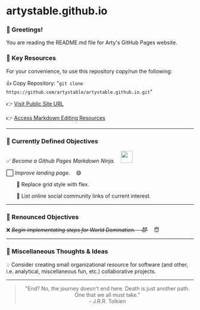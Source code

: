 # artystable.github.io
###   :wave: Greetings!
You are reading the README.md file for Arty's GitHub Pages website.

###   :key: Key Resources
For your convenience, to use this repository copy/run the following: 

:+1: Copy Repository: "`git clone https://github.com/artystable/artystable.github.io.git`"

:point_right: [Visit Public Site URL](https://artystable.github.io)

:point_right: [Access Markdown Editing Resources](https://github.com/artystable/artystable.github.io/blob/master/misc/markdown-editing-resources.md)

***


###   :dart: Currently Defined Objectives

:white_check_mark: *Become a Github Pages Markdown Ninja.* &nbsp;&nbsp; <a href="#"><img src="https://artystable.github.io/img/git-ninja.png" width="32px"></a>

:white_large_square: *Improve landing page.* &nbsp;&nbsp; :sweat_smile:

&nbsp;&nbsp;&nbsp;&nbsp;&nbsp;&nbsp; :small_orange_diamond: Replace grid style with flex.

&nbsp;&nbsp;&nbsp;&nbsp;&nbsp;&nbsp; :small_orange_diamond: List online social community links of current interest.
***


### :put_litter_in_its_place: Renounced Objectives
  
:x: *~~Begin implementating steps for World Domination. &nbsp;&nbsp; :smiling_imp:&nbsp;~~* &nbsp;&nbsp; :innocent:
***


### :thought_balloon: Miscellaneous Thoughts & Ideas
  
:bulb: Consider creating small organizational resource for software (and other, i.e. analytical, miscellaneous fun, etc.) collaborative projects.
***

<blockquote align="center" font-style="italic">
"End? No, the journey doesn't end here. Death is just another path.
One that we all must take."
<br>
- J.R.R. Tolkien
</blockquot>
